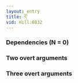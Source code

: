 ```yaml
---
layout: entry
title: དོ་
vid: Hill:0832
---
```

### Dependencies (N = 0)


### Two overt arguments


### Three overt arguments
